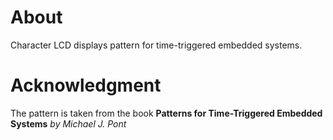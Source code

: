 # About
Character LCD displays pattern for time-triggered embedded systems.

# Acknowledgment
The pattern is taken from the book <b>Patterns for Time-Triggered Embedded Systems</b> <i>by Michael J. Pont</i>
